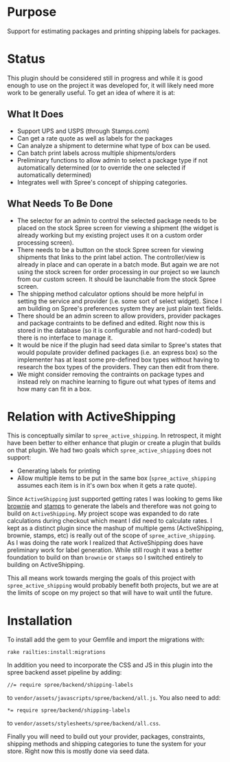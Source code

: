 Purpose
=======

Support for estimating packages and printing shipping labels for packages.

Status
======

This plugin should be considered still in progress and while it is good enough
to use on the project it was developed for, it will likely need more work to
be generally useful. To get an idea of where it is at:

What It Does
------------

* Support UPS and USPS (through Stamps.com)
* Can get a rate quote as well as labels for the packages
* Can analyze a shipment to determine what type of box can be used.
* Can batch print labels across multiple shipments/orders
* Preliminary functions to allow admin to select a package type if not
  automatically determined (or to override the one selected if automatically
  determined)
* Integrates well with Spree's concept of shipping categories.

What Needs To Be Done
---------------------

* The selector for an admin to control the selected package needs to be placed
  on the stock Spree screen for viewing a shipment (the widget is already
  working but my existing project uses it on a custom order processing screen).
* There needs to be a button on the stock Spree screen for viewing shipments
  that links to the print label action. The controller/view is already in place
  and can operate in a batch mode. But again we are not using the stock screen
  for order processing in our project so we launch from our custom screen. It
  should be launchable from the stock Spree screen.
* The shipping method calculator options should be more helpful in setting
  the service and provider (i.e. some sort of select widget). Since I am
  building on Spree's preferences system they are just plain text fields.
* There should be an admin screen to allow providers, provider packages and
  package contraints to be defined and edited. Right now this is stored in the
  database (so it is configurable and not hard-coded) but there is no interface
  to manage it.
* It would be nice if the plugin had seed data similar to Spree's states that
  would populate provider defined packages (i.e. an express box) so the
  implementer has at least some pre-defined box types without having to research
  the box types of the providers. They can then edit from there.
* We might consider removing the contraints on package types and instead rely
  on machine learning to figure out what types of items and how many can fit
  in a box.

Relation with ActiveShipping
============================

This is conceptually similar to `spree_active_shipping`. In retrospect, it might
have been better to either enhance that plugin or create a plugin that builds
on that plugin. We had two goals which `spree_active_shipping` does not support:

* Generating labels for printing
* Allow multiple items to be put in the same box (`spree_active_shipping`
  assumes each item is in it's own box when it gets a rate quote).

Since `ActiveShipping` just supported getting rates I was looking to gems like
[brownie](https://github.com/mikejaffe/brownie) and
[stamps](https://github.com/mattsears/stamps) to generate the labels and
therefore was not going to build on `ActiveShipping`. My project scope was
expanded to do rate calculations during checkout which meant I did need to
calculate rates. I kept as a distinct plugin since the mashup of multiple gems
(ActiveShipping, brownie, stamps, etc) is really out of the scope of
`spree_active_shipping`. As I was doing the rate work I realized that
ActiveShipping does have preliminary work for label generation. While still
rough it was a better foundation to build on than `brownie` or `stamps` so I
switched entirely to building on ActiveShipping.

This all means work towards merging the goals of this project with
`spree_active_shipping` would probably benefit both projects, but we are at
the limits of scope on my project so that will have to wait until the future.

Installation
============

To install add the gem to your Gemfile and import the migrations with:

    rake railties:install:migrations

In addition you need to incorporate the CSS and JS in this plugin into the
spree backend asset pipeline by adding:

    //= require spree/backend/shipping-labels

to `vendor/assets/javascripts/spree/backend/all.js`. You also need to add:

    *= require spree/backend/shipping-labels

to `vendor/assets/stylesheets/spree/backend/all.css`.

Finally you will need to build out your provider, packages, constraints,
shipping methods and shipping categories to tune the system for your store.
Right now this is mostly done via seed data.
